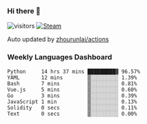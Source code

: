 ### Hi there 👋

![visitors](https://visitor-badge.glitch.me/badge?page_id=zhourunlai)
[![Steam](https://img.shields.io/badge/dynamic/json?label=Steam&query=%24.data.totalSubs&url=https%3A%2F%2Fapi.spencerwoo.com%2Fsubstats%2F%3Fsource%3DsteamGames%26queryKey%3D76561198285156854&suffix=%20Games&logo=steam&labelColor=134375&color=0b1a37&longCache=true)](http://steamcommunity.com/profiles/76561198285156854)

Auto updated by <a href="https://github.com/zhourunlai/zhourunlai/actions" target="_blank">zhourunlai/actions</a>

### Weekly Languages Dashboard

<!--PART:wakatime-->
```text
Python     14 hrs 37 mins █████████▓ 96.57%
YAML       12 mins        ▒░░░░░░░░░ 1.39%
Bash       7 mins         ▒░░░░░░░░░ 0.81%
Vue.js     5 mins         ▒░░░░░░░░░ 0.60%
Go         3 mins         ▒░░░░░░░░░ 0.39%
JavaScript 1 min          ▒░░░░░░░░░ 0.13%
Solidity   0 secs         ▒░░░░░░░░░ 0.11%
Text       0 secs         ▒░░░░░░░░░ 0.00%
```
<!--PART:wakatime-->
